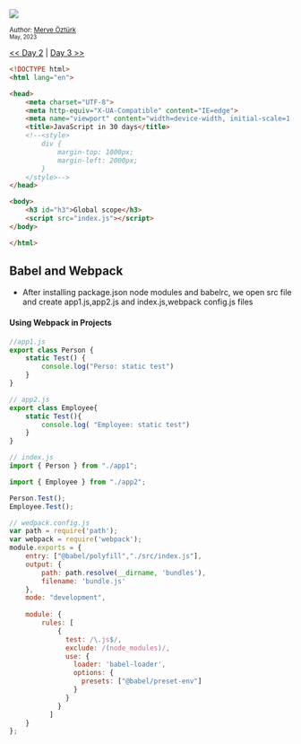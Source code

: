 <div align-items="center">
<a class="header-badge" target="_blank" href="https://www.linkedin.com/in/merve-%C3%B6-5062a5260/">
    <img src="https://img.shields.io/badge/style--5eba00.svg?label=LinkedIn&logo=linkedin&style=social">
  </a>

  <a class="header-badge" target="_blank" href="https://github.com/mrvozturk">
   
  </a>

<sub>Author:
<a href="https://www.linkedin.com/in/merve-%C3%B6-5062a5260/" target="_blank">Merve Öztürk</a><br>
<small> May, 2023</small>
</sub>
</div>

[<< Day 2](../readMe.md) | [Day 3 >>](../02_Day_Introduction_to_React/02_introduction_to_react.md)

```html
<!DOCTYPE html>
<html lang="en">

<head>
    <meta charset="UTF-8">
    <meta http-equiv="X-UA-Compatible" content="IE=edge">
    <meta name="viewport" content="width=device-width, initial-scale=1.0">
    <title>JavaScript in 30 days</title>
    <!--<style>
        div {
            margin-top: 1000px;
            margin-left: 2000px;
        }
    </style>-->
</head>

<body>
    <h3 id="h3">Global scope</h3>
    <script src="index.js"></script>
</body>

</html>
```
## Babel and Webpack 
-  After installing package.json node modules and babelrc, we open src file and create app1.js,app2.js and index.js,webpack config.js files
#### Using Webpack in Projects
```js
//app1.js
export class Person {
    static Test() {
        console.log("Perso: static test")
    }
}

```

```js
// app2.js
export class Employee{
    static Test(){
        console.log( "Employee: static test")
    }
}
```


```js
// index.js
import { Person } from "./app1";

import { Employee } from "./app2";

Person.Test();
Employee.Test();
```

```js
// wedpack.config.js
var path = require('path');
var webpack = require('webpack');
module.exports = {
    entry: ["@babel/polyfill","./src/index.js"],
    output: {
        path: path.resolve(__dirname, 'bundles'),
        filename: 'bundle.js'
    },
    mode: "development",
    
    module: {
        rules: [
            {
              test: /\.js$/,
              exclude: /(node_modules)/,
              use: {
                loader: 'babel-loader',
                options: {
                  presets: ["@babel/preset-env"]
                }
              }
            }
          ]
    }
};
```